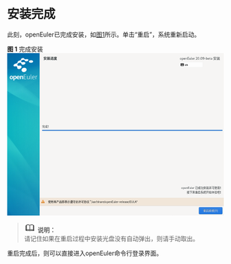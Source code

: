 # 安装完成<a name="ZH-CN_TOPIC_0187280607"></a>

此刻，openEuler已完成安装，如[图1](#zh-cn_topic_0186390267_zh-cn_topic_0122145917_fig1429512116338)所示。单击“重启”，系统重新启动。

**图 1**  完成安装<a name="zh-cn_topic_0186390267_zh-cn_topic_0122145917_fig1429512116338"></a>  
![](figures/完成安装.png "完成安装")

>![](public_sys-resources/icon-note.gif) **说明：**   
>请记住如果在重启过程中安装光盘没有自动弹出，则请手动取出。  

重启完成后，则可以直接进入openEuler命令行登录界面。

